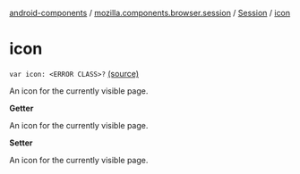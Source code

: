 [android-components](../../index.md) / [mozilla.components.browser.session](../index.md) / [Session](index.md) / [icon](./icon.md)

# icon

`var icon: <ERROR CLASS>?` [(source)](https://github.com/mozilla-mobile/android-components/blob/master/components/browser/session/src/main/java/mozilla/components/browser/session/Session.kt#L354)

An icon for the currently visible page.

**Getter**

An icon for the currently visible page.

**Setter**

An icon for the currently visible page.

